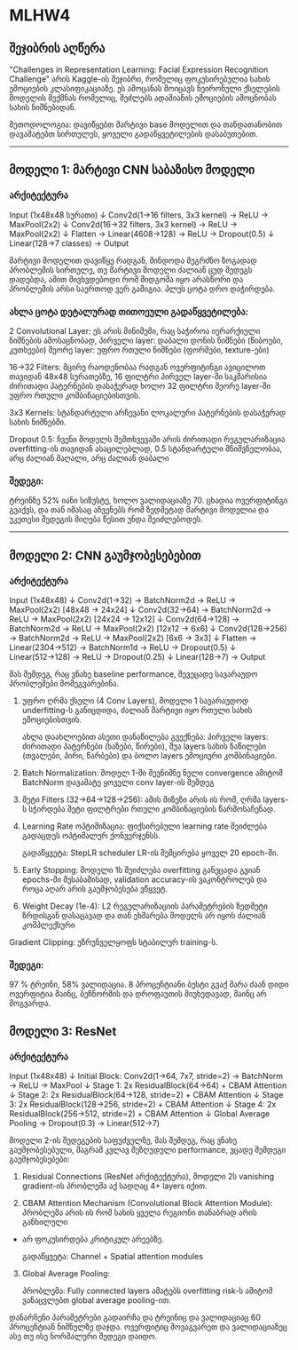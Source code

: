 # MLHW4

## შეჯიბრის აღწერა

"Challenges in Representation Learning: Facial Expression Recognition Challenge" არის 
Kaggle-ის შეჯიბრი, რომელიც ფოკუსირებულია სახის ემოციების კლასიფიკაციაზე. ეს ამოცანას მოიცავს ნეირონული ქსელების მოდელის 
შექმნას რომელიც, შეძლებს ადამიანის ემოციების ამოცნობას სახის ნიშნებიდან.


მეთოდოლოგია: დავიწყებთ მარტივი base მოდელით და თანდათანობით დავამატებთ სირთულეს, ყოველი გადაწყვეტილების დასაბუთებით.

---

## მოდელი 1: მარტივი CNN საბაზისო მოდელი

### არქიტექტურა


Input (1x48x48 სურათი)
    ↓
Conv2d(1→16 filters, 3x3 kernel) → ReLU → MaxPool(2x2)
    ↓
Conv2d(16→32 filters, 3x3 kernel) → ReLU → MaxPool(2x2)
    ↓
Flatten → Linear(4608→128) → ReLU → Dropout(0.5)
    ↓
Linear(128→7 classes) → Output


მარტივი მოდელით დავიწყე რადგან, მინდოდა მეგრძნო ზოგადად პრობლემის სირთულე, თუ მარტივი მოდელი ძალიან ცუდ შედეგს
დადებდა, ამით მივხვდებოდი რომ მიდგომა იყო არასწორი და პრობლემის არსი საერთოდ ვერ გამიგია. პლუს ცოტა დრო დაჭირდება.


### ახლა ცოტა დეტალურად თითოეული გადაწყვეტილება:

2 Convolutional Layer: ეს არის მინიმუმი, რაც საჭიროა იერარქიული ნიშნების ამოსაცნობად, პირველი layer: დაბალი დონის ნიშნები (წიბოები, კუთხეები)
     მეორე layer: უფრო რთული ნიშნები (ფორმები, texture-ები)
	 
16→32 Filters: მცირე რაოდენობაა რადგან ოვერფიტინგი ავიცილოთ თავიდან 48x48 სურათებზე, 16 ფილტრი პირველ layer-ში საკმარისია ძირითადი პატერნების დასაჭერად
                ხოლო 32 ფილტრი მეორე layer-ში უფრო რთული კომბინაციებისთვის.

3x3 Kernels: სტანდარტული არჩევანი ლოკალური პატერნების დასაჭერად სახის ნიშნებში.


Dropout 0.5: ჩვენი მოდელს შემთხვევაში არის ძირითადი რეგულარიზაცია overfitting-ის თავიდან ასაცილებლად, 
				0.5 სტანდარტული მნიშვნელობაა, არც ძალიან მაღალი, არც ძალიან დაბალი

### შედეგი:

ტრეინზე 52% იანი სიზუსტე, ხოლო ვალიდაციაზე 70. ცხადია ოვერფიტინგი გვაქვს, და თან იმასაც აჩვენებს რომ ზედმეტად მარტივი მოდელია და
უკეთესი შედეგის მიღება წესით უნდა შეიძლებოდეს.

---

## მოდელი 2: CNN გაუმჯობესებებით

### არქიტექტურა

Input (1x48x48)
    ↓
Conv2d(1→32) → BatchNorm2d → ReLU → MaxPool(2x2)  [48x48 → 24x24]
    ↓
Conv2d(32→64) → BatchNorm2d → ReLU → MaxPool(2x2)  [24x24 → 12x12]
    ↓
Conv2d(64→128) → BatchNorm2d → ReLU → MaxPool(2x2) [12x12 → 6x6]
    ↓
Conv2d(128→256) → BatchNorm2d → ReLU → MaxPool(2x2) [6x6 → 3x3]
    ↓
Flatten → Linear(2304→512) → BatchNorm1d → ReLU → Dropout(0.5)
    ↓
Linear(512→128) → ReLU → Dropout(0.25)
    ↓
Linear(128→7) → Output



მას შემდეგ, რაც ვნახე baseline performance, შევეცადე სავარაუდო პრობლემები მომეგვარებინა.

1. უფრო ღრმა ქსელი (4 Conv Layers), მოდელი 1 სავარაუდოდ underfitting-ს განიცდიდა, ძალიან მარტივი იყო რთული სახის ემოციებისთვის.
   
   ახლა დაახლოებით ასეთი დანაწილება გვექნება: პირველი layers: ძირითადი პატერნები (ხაზები, წირები), შუა layers სახის ნაწილები (თვალები, პირი, წარბები)
   და ბოლო layers ემოციური კომბინაციები.

2. Batch Normalization: მოდელ 1-ში შევნიშნე ნელი convergence ამიტომ BatchNorm დავამატე ყოველი conv layer-ის შემდეგ
   
   
3. მეტი Filters (32→64→128→256): ამის მიზეზი არის ის რომ, ღრმა layers-ს სჭირდება მეტი ფილტრები რთული კომბინაციების წარმოსაჩენად.
   

4. Learning Rate ოპტიმიზაცია: ფიქსირებული learning rate შეიძლება გადაცდეს ოპტიმალურ ქონვერჯენსს.
   
   გადაწყვეტა: StepLR scheduler LR-ის შემცირება ყოველ 20 epoch-ში.
   
   
5. Early Stopping: მოდელი 1ს შეიძლება overfitting განეცადა გვიან epochs-ში შესაბამისად, validation accuracy-ის 
		ვაკონტროლებ და როცა აღარ არის გაუმჯობესება ვწყვეტ.
   
6.  Weight Decay (1e-4): L2 რეგულარიზაციის პარამეტრების ზედმეტი ზრდისგან დასაცავად და თან ეხმარება მოდელს არ იყოს ძალიან კომპლექსური
   
   Gradient Clipping: უზრუნველყოფს სტაბილურ training-ს.

### შედეგი:

97 % ტრეინი, 58% ვალიდაცია. 8 პროცენტიანი ბუსტი გვაქ მარა ძაან დიდი ოვერფიტია მაინც, ბეჩნორმის და დროფაუთის მიუხედავად, მაინც არ მოგვარდა.


## მოდელი 3: ResNet

### არქიტექტურა


Input (1x48x48)
    ↓
Initial Block: Conv2d(1→64, 7x7, stride=2) → BatchNorm → ReLU → MaxPool
    ↓
Stage 1: 2x ResidualBlock(64→64) + CBAM Attention
    ↓
Stage 2: 2x ResidualBlock(64→128, stride=2) + CBAM Attention
    ↓
Stage 3: 2x ResidualBlock(128→256, stride=2) + CBAM Attention
    ↓
Stage 4: 2x ResidualBlock(256→512, stride=2) + CBAM Attention
    ↓
Global Average Pooling → Dropout(0.3) → Linear(512→7)



მოდელი 2-ის შედეგების საფუძველზე, მას შემდეგ, რაც ვნახე გაუმჯობესებული, მაგრამ კვლავ შეზღუდული performance, ვცადე შემდეგი გაუმჯობესებები:

1. Residual Connections (ResNet არქიტექტურა), მოდელი 2ს  vanishing gradient-ის პრობლემა აქ სადღაც 4+ layers იქით.
   
2. CBAM Attention Mechanism (Convolutional Block Attention Module): პრობლემა არის ის რომ სახის ყველა რეგიონი თანაბრად არის განხილული
 - არ ფოკუსირდება კრიტიკულ არეებზე.
   
   გადაწყვეტა: Channel + Spatial attention modules
   
 
3. Global Average Pooling:
   
   პრობლემა: Fully connected layers ამატებს overfitting risk-ს ამიტომ ვანაცვლებთ global average pooling-ით.
  
  
  დანარჩენი პარამეტრები გადაირჩა და ტრეინიც და ვალიდაციაც 60 პროცენტიან ნიშნულზე დაჯდა. ოვერფიტიც მოვაგვარეთ და ვალიდაციაზეც ასე თუ ისე ნორმალური შედეგი დაიდო.

